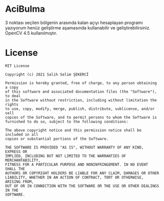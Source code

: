 # AciBulma

3 noktası seçilen bölgenin arasında kalan açıyı hesaplayan programı yazıyorum henüz geliştirme aşamasında kullanabilir ve geliştirebilirsiniz.
OpenCV 4.5 kullanılmıştır.

# License
    MIT License

    Copyright (c) 2021 Salih Selim ŞEKERCİ

    Permission is hereby granted, free of charge, to any person obtaining a copy
    of this software and associated documentation files (the "Software"), to deal
    in the Software without restriction, including without limitation the rights
    to use, copy, modify, merge, publish, distribute, sublicense, and/or sell
    copies of the Software, and to permit persons to whom the Software is
    furnished to do so, subject to the following conditions:

    The above copyright notice and this permission notice shall be included in all
    copies or substantial portions of the Software.

    THE SOFTWARE IS PROVIDED "AS IS", WITHOUT WARRANTY OF ANY KIND, EXPRESS OR
    IMPLIED, INCLUDING BUT NOT LIMITED TO THE WARRANTIES OF MERCHANTABILITY,
    FITNESS FOR A PARTICULAR PURPOSE AND NONINFRINGEMENT. IN NO EVENT SHALL THE
    AUTHORS OR COPYRIGHT HOLDERS BE LIABLE FOR ANY CLAIM, DAMAGES OR OTHER
    LIABILITY, WHETHER IN AN ACTION OF CONTRACT, TORT OR OTHERWISE, ARISING FROM,
    OUT OF OR IN CONNECTION WITH THE SOFTWARE OR THE USE OR OTHER DEALINGS IN THE
    SOFTWARE.
